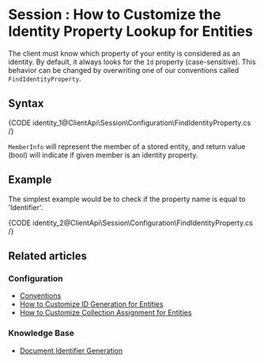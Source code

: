 # Session : How to Customize the Identity Property Lookup for Entities

The client must know which property of your entity is considered as an identity. By default, it always looks for the `Id` property (case-sensitive). This behavior can be changed by overwriting one of our conventions called `FindIdentityProperty`.

## Syntax

{CODE identity_1@ClientApi\Session\Configuration\FindIdentityProperty.cs /}

`MemberInfo` will represent the member of a stored entity, and return value (bool) will indicate if given member is an identity property.

## Example

The simplest example would be to check if the property name is equal to 'Identifier'.

{CODE identity_2@ClientApi\Session\Configuration\FindIdentityProperty.cs /}

## Related articles

### Configuration

- [Conventions](../../client-api/configuration/conventions)
- [How to Customize ID Generation for Entities](../../client-api/session/configuration/how-to-customize-id-generation-for-entities)
- [How to Customize Collection Assignment for Entities](../../client-api/session/configuration/how-to-customize-collection-assignment-for-entities)

### Knowledge Base

- [Document Identifier Generation](../../server/kb/document-identifier-generation)
